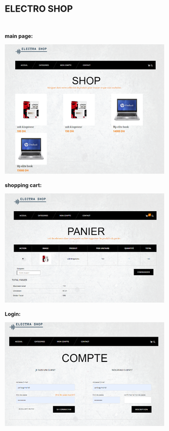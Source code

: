 <h1>ELECTRO SHOP</h1>
<br>
<h3>main page:</h3>

![GitHub Logo](photo/1.PNG)
<br>
<h3>shopping cart:</h3>

![GitHub Logo](photo/2.PNG)
<br>
<h3>Login:</h3>

![GitHub Logo](photo/3.PNG)
